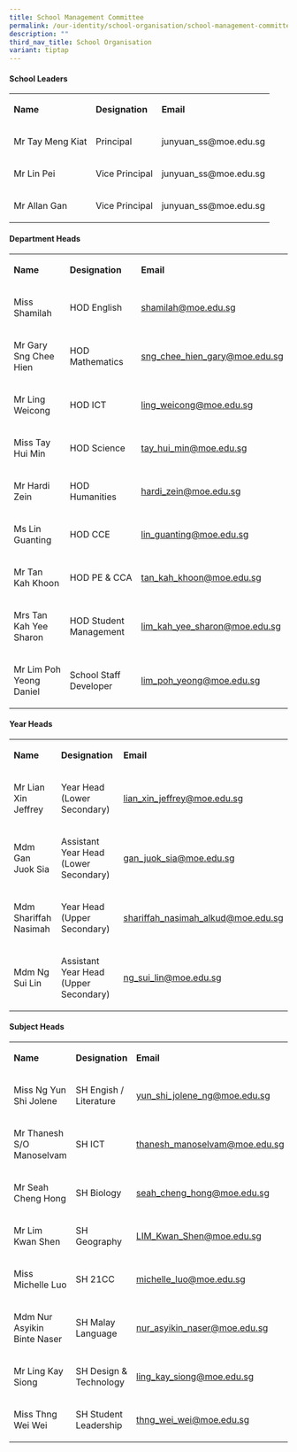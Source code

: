 ```yaml
---
title: School Management Committee
permalink: /our-identity/school-organisation/school-management-committee/
description: ""
third_nav_title: School Organisation
variant: tiptap
---
```

<h4><strong>School Leaders</strong></h4>
<table style="minWidth: 75px">
<colgroup>
<col>
<col>
<col>
</colgroup>
<tbody>
<tr>
<td rowspan="1" colspan="1">
<p><strong>Name</strong>
</p>
</td>
<td rowspan="1" colspan="1">
<p><strong>Designation</strong>
</p>
</td>
<td rowspan="1" colspan="1">
<p><strong>Email</strong>
</p>
</td>
</tr>
<tr>
<td rowspan="1" colspan="1">
<p>Mr Tay Meng Kiat</p>
</td>
<td rowspan="1" colspan="1">
<p>Principal</p>
</td>
<td rowspan="1" colspan="1">
<p>junyuan_ss@moe.edu.sg</p>
</td>
</tr>
<tr>
<td rowspan="1" colspan="1">
<p>Mr Lin Pei</p>
</td>
<td rowspan="1" colspan="1">
<p>Vice Principal</p>
</td>
<td rowspan="1" colspan="1">
<p>junyuan_ss@moe.edu.sg</p>
</td>
</tr>
<tr>
<td rowspan="1" colspan="1">
<p>Mr Allan Gan</p>
</td>
<td rowspan="1" colspan="1">
<p>Vice Principal</p>
</td>
<td rowspan="1" colspan="1">
<p>junyuan_ss@moe.edu.sg</p>
</td>
</tr>
</tbody>
</table>
<h4><strong>Department Heads</strong></h4>
<table style="minWidth: 75px">
<colgroup>
<col>
<col>
<col>
</colgroup>
<tbody>
<tr>
<td rowspan="1" colspan="1">
<p><strong>Name</strong>
</p>
</td>
<td rowspan="1" colspan="1">
<p><strong>Designation</strong>
</p>
</td>
<td rowspan="1" colspan="1">
<p><strong>Email</strong>
</p>
</td>
</tr>
<tr>
<td rowspan="1" colspan="1">
<p>Miss Shamilah</p>
</td>
<td rowspan="1" colspan="1">
<p>HOD English</p>
</td>
<td rowspan="1" colspan="1">
<p><a href="mailto:shamilah@moe.edu.sg" rel="noopener noreferrer nofollow" target="_blank">shamilah@moe.edu.sg</a>
</p>
</td>
</tr>
<tr>
<td rowspan="1" colspan="1">
<p>Mr Gary Sng Chee Hien</p>
</td>
<td rowspan="1" colspan="1">
<p>HOD Mathematics</p>
</td>
<td rowspan="1" colspan="1">
<p><a href="mailto:sng_chee_hien_gary@moe.edu.sg" rel="noopener noreferrer nofollow" target="_blank">sng_chee_hien_gary@moe.edu.sg</a>
</p>
</td>
</tr>
<tr>
<td rowspan="1" colspan="1">
<p>Mr Ling Weicong</p>
</td>
<td rowspan="1" colspan="1">
<p>HOD ICT</p>
</td>
<td rowspan="1" colspan="1">
<p><a href="mailto:ling_weicong@moe.edu.sg" rel="noopener noreferrer nofollow" target="_blank">ling_weicong@moe.edu.sg</a>
</p>
</td>
</tr>
<tr>
<td rowspan="1" colspan="1">
<p>Miss Tay Hui Min</p>
</td>
<td rowspan="1" colspan="1">
<p>HOD Science</p>
</td>
<td rowspan="1" colspan="1">
<p><a href="mailto:tay_hui_min@moe.edu.sg" rel="noopener noreferrer nofollow" target="_blank">tay_hui_min@moe.edu.sg</a>
</p>
</td>
</tr>
<tr>
<td rowspan="1" colspan="1">
<p>Mr Hardi Zein</p>
</td>
<td rowspan="1" colspan="1">
<p>HOD Humanities</p>
</td>
<td rowspan="1" colspan="1">
<p><a href="mailto:hardi_zein@moe.edu.sg" rel="noopener noreferrer nofollow" target="_blank">hardi_zein@moe.edu.sg</a>
</p>
</td>
</tr>
<tr>
<td rowspan="1" colspan="1">
<p>Ms Lin Guanting</p>
</td>
<td rowspan="1" colspan="1">
<p>HOD CCE</p>
</td>
<td rowspan="1" colspan="1">
<p><a href="mailto:lin_guanting@moe.edu.sg" rel="noopener noreferrer nofollow" target="_blank">lin_guanting@moe.edu.sg</a>
</p>
</td>
</tr>
<tr>
<td rowspan="1" colspan="1">
<p>Mr Tan Kah Khoon</p>
</td>
<td rowspan="1" colspan="1">
<p>HOD PE &amp; CCA</p>
</td>
<td rowspan="1" colspan="1">
<p><a href="mailto:tan_kah_khoon@moe.edu.sg" rel="noopener noreferrer nofollow" target="_blank">tan_kah_khoon@moe.edu.sg</a>
</p>
</td>
</tr>
<tr>
<td rowspan="1" colspan="1">
<p>Mrs Tan Kah Yee Sharon</p>
</td>
<td rowspan="1" colspan="1">
<p>HOD Student Management</p>
</td>
<td rowspan="1" colspan="1">
<p><a href="mailto:lim_kah_yee_sharon@moe.edu.sg" rel="noopener noreferrer nofollow" target="_blank">lim_kah_yee_sharon@moe.edu.sg</a>
</p>
</td>
</tr>
<tr>
<td rowspan="1" colspan="1">
<p>Mr Lim Poh Yeong Daniel</p>
</td>
<td rowspan="1" colspan="1">
<p>School Staff Developer</p>
</td>
<td rowspan="1" colspan="1">
<p><a href="mailto:lim_poh_yeong@moe.edu.sg" rel="noopener noreferrer nofollow" target="_blank">lim_poh_yeong@moe.edu.sg</a>
</p>
</td>
</tr>
</tbody>
</table>
<h4><strong>Year Heads</strong></h4>
<table style="minWidth: 75px">
<colgroup>
<col>
<col>
<col>
</colgroup>
<tbody>
<tr>
<td rowspan="1" colspan="1">
<p><strong>Name</strong>
</p>
</td>
<td rowspan="1" colspan="1">
<p><strong>Designation</strong>
</p>
</td>
<td rowspan="1" colspan="1">
<p><strong>Email</strong>
</p>
</td>
</tr>
<tr>
<td rowspan="1" colspan="1">
<p>Mr Lian Xin Jeffrey</p>
</td>
<td rowspan="1" colspan="1">
<p>Year Head (Lower Secondary)</p>
</td>
<td rowspan="1" colspan="1">
<p><a href="mailto:lian_xin_jeffrey@moe.edu.sg" rel="noopener noreferrer nofollow" target="_blank">lian_xin_jeffrey@moe.edu.sg</a>
</p>
</td>
</tr>
<tr>
<td rowspan="1" colspan="1">
<p>Mdm Gan Juok Sia</p>
</td>
<td rowspan="1" colspan="1">
<p>Assistant Year Head (Lower Secondary)</p>
</td>
<td rowspan="1" colspan="1">
<p><a href="mailto:gan_juok_sia@moe.edu.sg" rel="noopener noreferrer nofollow" target="_blank">gan_juok_sia@moe.edu.sg</a>
</p>
</td>
</tr>
<tr>
<td rowspan="1" colspan="1">
<p>Mdm Shariffah Nasimah</p>
</td>
<td rowspan="1" colspan="1">
<p>Year Head (Upper Secondary)</p>
</td>
<td rowspan="1" colspan="1">
<p><a href="mailto:shariffah_nasimah_alkud@moe.edu.sg" rel="noopener noreferrer nofollow" target="_blank">shariffah_nasimah_alkud@moe.edu.sg</a>
</p>
</td>
</tr>
<tr>
<td rowspan="1" colspan="1">
<p>Mdm Ng Sui Lin</p>
</td>
<td rowspan="1" colspan="1">
<p>Assistant Year Head (Upper Secondary)</p>
</td>
<td rowspan="1" colspan="1">
<p><a href="mailto:ng_sui_lin@moe.edu.sg" rel="noopener noreferrer nofollow" target="_blank">ng_sui_lin@moe.edu.sg</a>
</p>
</td>
</tr>
</tbody>
</table>
<h4><strong>Subject Heads</strong></h4>
<table style="minWidth: 75px">
<colgroup>
<col>
<col>
<col>
</colgroup>
<tbody>
<tr>
<td rowspan="1" colspan="1">
<p><strong>Name</strong>
</p>
</td>
<td rowspan="1" colspan="1">
<p><strong>Designation</strong>
</p>
</td>
<td rowspan="1" colspan="1">
<p><strong>Email</strong>
</p>
</td>
</tr>
<tr>
<td rowspan="1" colspan="1">
<p>Miss Ng Yun Shi Jolene</p>
</td>
<td rowspan="1" colspan="1">
<p>SH Engish / Literature</p>
</td>
<td rowspan="1" colspan="1">
<p><a href="mailto:yun_shi_jolene_ng@moe.edu.sg" rel="noopener noreferrer nofollow" target="_blank">yun_shi_jolene_ng@moe.edu.sg</a>
</p>
</td>
</tr>
<tr>
<td rowspan="1" colspan="1">
<p>Mr Thanesh S/O Manoselvam</p>
</td>
<td rowspan="1" colspan="1">
<p>SH ICT</p>
</td>
<td rowspan="1" colspan="1">
<p><a href="mailto:thanesh_manoselvam@moe.edu.sg" rel="noopener noreferrer nofollow" target="_blank">thanesh_manoselvam@moe.edu.sg</a>
</p>
</td>
</tr>
<tr>
<td rowspan="1" colspan="1">
<p>Mr Seah Cheng Hong</p>
</td>
<td rowspan="1" colspan="1">
<p>SH Biology</p>
</td>
<td rowspan="1" colspan="1">
<p><a href="mailto:seah_cheng_hong@moe.edu.sg" rel="noopener noreferrer nofollow" target="_blank">seah_cheng_hong@moe.edu.sg</a>
</p>
</td>
</tr>
<tr>
<td rowspan="1" colspan="1">
<p>Mr Lim Kwan Shen</p>
</td>
<td rowspan="1" colspan="1">
<p>SH Geography</p>
</td>
<td rowspan="1" colspan="1">
<p><a href="mailto:LIM_Kwan_Shen@moe.edu.sg" rel="noopener noreferrer nofollow" target="_blank">LIM_Kwan_Shen@moe.edu.sg</a>
</p>
</td>
</tr>
<tr>
<td rowspan="1" colspan="1">
<p>Miss Michelle Luo</p>
</td>
<td rowspan="1" colspan="1">
<p>SH 21CC</p>
</td>
<td rowspan="1" colspan="1">
<p><a href="mailto:michelle_luo@moe.edu.sg" rel="noopener noreferrer nofollow" target="_blank">michelle_luo@moe.edu.sg</a>
</p>
</td>
</tr>
<tr>
<td rowspan="1" colspan="1">
<p>Mdm Nur Asyikin Binte Naser</p>
</td>
<td rowspan="1" colspan="1">
<p>SH Malay Language</p>
</td>
<td rowspan="1" colspan="1">
<p><a href="mailto:nur_asyikin_naser@moe.edu.sg" rel="noopener noreferrer nofollow" target="_blank">nur_asyikin_naser@moe.edu.sg</a>
</p>
</td>
</tr>
<tr>
<td rowspan="1" colspan="1">
<p>Mr Ling Kay Siong</p>
</td>
<td rowspan="1" colspan="1">
<p>SH Design &amp; Technology</p>
</td>
<td rowspan="1" colspan="1">
<p><a href="mailto:ling_kay_siong@moe.edu.sg" rel="noopener noreferrer nofollow" target="_blank">ling_kay_siong@moe.edu.sg</a>
</p>
</td>
</tr>
<tr>
<td rowspan="1" colspan="1">
<p>Miss Thng Wei Wei</p>
</td>
<td rowspan="1" colspan="1">
<p>SH Student Leadership</p>
</td>
<td rowspan="1" colspan="1">
<p><a href="mailto:thng_wei_wei@moe.edu.sg" rel="noopener noreferrer nofollow" target="_blank">thng_wei_wei@moe.edu.sg</a>
</p>
</td>
</tr>
</tbody>
</table>
<p></p>
